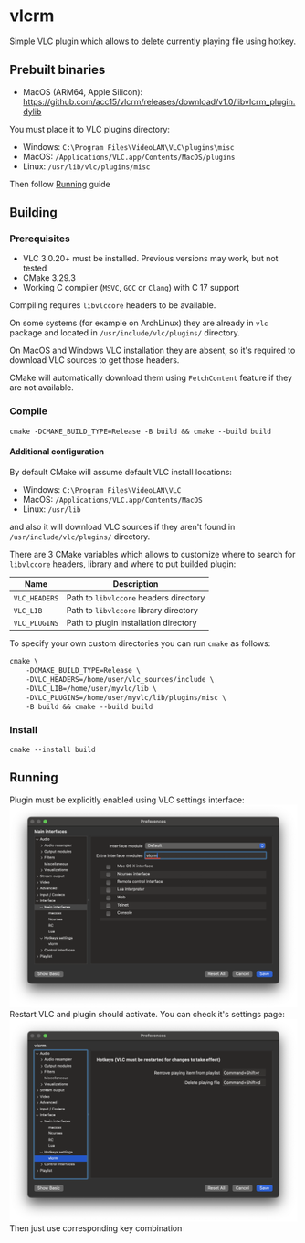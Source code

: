 # vlcrm

Simple VLC plugin which allows to delete currently playing file using hotkey.

## Prebuilt binaries

* MacOS (ARM64, Apple Silicon): https://github.com/acc15/vlcrm/releases/download/v1.0/libvlcrm_plugin.dylib

You must place it to VLC plugins directory:

* Windows: `C:\Program Files\VideoLAN\VLC\plugins\misc`
* MacOS: `/Applications/VLC.app/Contents/MacOS/plugins`
* Linux: `/usr/lib/vlc/plugins/misc`

Then follow [Running](#running) guide

## Building

### Prerequisites

* VLC 3.0.20+ must be installed. Previous versions may work, but not tested
* CMake 3.29.3
* Working C compiler (`MSVC`, `GCC` or `Clang`) with C 17 support

Compiling requires `libvlccore` headers to be available.

On some systems (for example on ArchLinux) they are already in `vlc` package 
and located in `/usr/include/vlc/plugins/` directory.

On MacOS and Windows VLC installation they are absent, so it's required to download VLC sources to get those headers.

CMake will automatically download them using `FetchContent` feature if they are not available.

### Compile

    cmake -DCMAKE_BUILD_TYPE=Release -B build && cmake --build build

#### Additional configuration

By default CMake will assume default VLC install locations:

* Windows: `C:\Program Files\VideoLAN\VLC`
* MacOS: `/Applications/VLC.app/Contents/MacOS`
* Linux: `/usr/lib`

and also it will download VLC sources if they aren't found in `/usr/include/vlc/plugins/` directory. 

There are 3 CMake variables which allows to customize where to search for `libvlccore` headers, library and where to put builded plugin:

| Name          | Description                            |
| ------------- | -------------------------------------- |
| `VLC_HEADERS` | Path to `libvlccore` headers directory |
| `VLC_LIB`     | Path to `libvlccore` library directory |
| `VLC_PLUGINS` | Path to plugin installation directory  |

To specify your own custom directories you can run `cmake` as follows:

    cmake \
        -DCMAKE_BUILD_TYPE=Release \
        -DVLC_HEADERS=/home/user/vlc_sources/include \
        -DVLC_LIB=/home/user/myvlc/lib \
        -DVLC_PLUGINS=/home/user/myvlc/lib/plugins/misc \
        -B build && cmake --build build

### Install

    cmake --install build

## Running

Plugin must be explicitly enabled using VLC settings interface:
![enable_vlcrm](images/enable_vlcrm.png)
Restart VLC and plugin should activate. You can check it's settings page:
![vlcrm_settings](images/vlcrm_settings.png)
Then just use corresponding key combination